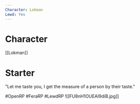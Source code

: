 ```yaml
---
Character: Lokman
Lewd: Yes
---
```

# Character
[[Lokman]]

# Starter
"Let me taste you, I get the measure of a person by their taste."

  

#OpenRP #FeraRP #LewdRP 
![[FU8nH1OUEAI9diB.jpg]]